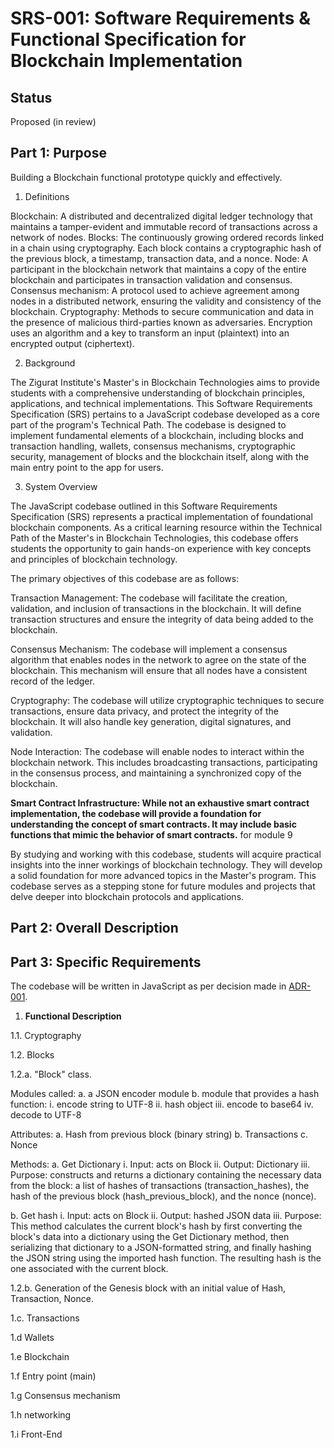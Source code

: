 # SRS-001: Software Requirements & Functional Specification for Blockchain Implementation

## Status

Proposed (in review)

## Part 1: Purpose

Building a Blockchain functional prototype quickly and effectively.

1. Definitions

Blockchain: A distributed and decentralized digital ledger technology that maintains a tamper-evident and immutable record of transactions across a network of nodes.
Blocks: The continuously growing ordered records linked in a chain using cryptography. Each block contains a cryptographic hash of the previous block, a timestamp, transaction data, and a nonce.
Node: A participant in the blockchain network that maintains a copy of the entire blockchain and participates in transaction validation and consensus.
Consensus mechanism: A protocol used to achieve agreement among nodes in a distributed network, ensuring the validity and consistency of the blockchain.
Cryptography: Methods to secure communication and data in the presence of malicious third-parties known as adversaries. Encryption uses an algorithm and a key to transform an input (plaintext) into an encrypted output (ciphertext).

2. Background

The Zigurat Institute's Master's in Blockchain Technologies aims to provide students with a comprehensive understanding of blockchain principles, applications, and technical implementations. This Software Requirements Specification (SRS) pertains to a JavaScript codebase developed as a core part of the program's Technical Path. The codebase is designed to implement fundamental elements of a blockchain, including blocks and transaction handling, wallets, consensus mechanisms, cryptographic security, management of blocks and the blockchain itself, along with the main entry point to the app for users.

3. System Overview

The JavaScript codebase outlined in this Software Requirements Specification (SRS) represents a practical implementation of foundational blockchain components. As a critical learning resource within the Technical Path of the Master's in Blockchain Technologies, this codebase offers students the opportunity to gain hands-on experience with key concepts and principles of blockchain technology.

The primary objectives of this codebase are as follows:

Transaction Management: The codebase will facilitate the creation, validation, and inclusion of transactions in the blockchain. It will define transaction structures and ensure the integrity of data being added to the blockchain.

Consensus Mechanism: The codebase will implement a consensus algorithm that enables nodes in the network to agree on the state of the blockchain. This mechanism will ensure that all nodes have a consistent record of the ledger.

Cryptography: The codebase will utilize cryptographic techniques to secure transactions, ensure data privacy, and protect the integrity of the blockchain. It will also handle key generation, digital signatures, and validation.

Node Interaction: The codebase will enable nodes to interact within the blockchain network. This includes broadcasting transactions, participating in the consensus process, and maintaining a synchronized copy of the blockchain.

**Smart Contract Infrastructure: While not an exhaustive smart contract implementation, the codebase will provide a foundation for understanding the concept of smart contracts. It may include basic functions that mimic the behavior of smart contracts.** for module 9

By studying and working with this codebase, students will acquire practical insights into the inner workings of blockchain technology. They will develop a solid foundation for more advanced topics in the Master's program. This codebase serves as a stepping stone for future modules and projects that delve deeper into blockchain protocols and applications.

## Part 2: Overall Description


## Part 3: Specific Requirements

The codebase will be written in JavaScript as per decision made in [ADR-001](https://github.com/Zigurat-blockchain-masters/blockchain-core/blob/main/docs/Architectural%20Decision%20Records/adr-001-roman.md).

1. **Functional Description**

1.1. Cryptography

1.2. Blocks

1.2.a. "Block" class.

  Modules called:
  a. a JSON encoder module
  b.  module that provides a hash function:
    i. encode string to UTF-8
    ii. hash object
    iii. encode to base64
    iv. decode to UTF-8
      
  Attributes:
  a. Hash from previous block (binary string)
  b. Transactions 
  c. Nonce

  Methods: 
  a. Get Dictionary
    i. Input: acts on Block
    ii. Output: Dictionary
    iii. Purpose: constructs and returns a dictionary containing the necessary data from the block: a list of hashes of transactions (transaction_hashes), the hash of the previous block (hash_previous_block), and the nonce (nonce).

  b. Get hash
    i. Input: acts on Block
    ii. Output: hashed JSON data
    iii. Purpose: This method calculates the current block's hash by first converting the block's data into a dictionary using the Get Dictionary method, then serializing that dictionary to a JSON-formatted string, and finally hashing the JSON string using the imported hash function. The resulting hash is the one associated with the current block.

1.2.b.  Generation of the Genesis block with an initial value of Hash, Transaction, Nonce.





1.c. Transactions

1.d Wallets

1.e Blockchain

1.f Entry point (main)

1.g Consensus mechanism

1.h networking

1.i Front-End

